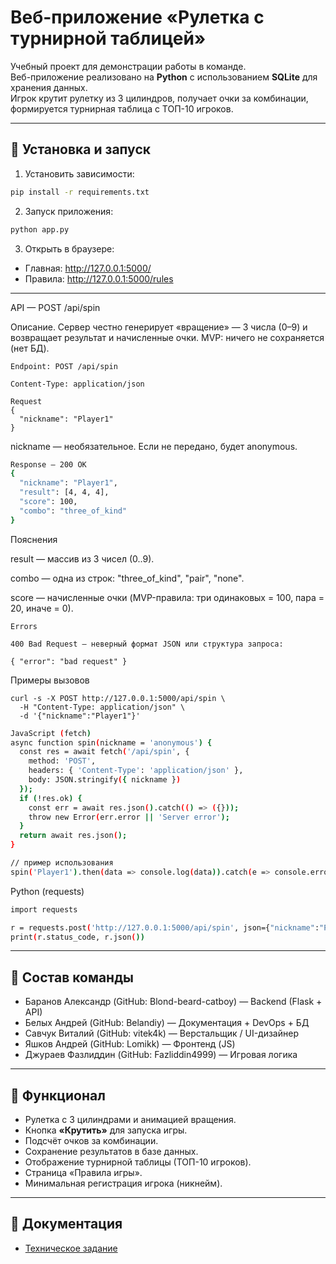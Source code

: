 # Веб-приложение «Рулетка с турнирной таблицей»

Учебный проект для демонстрации работы в команде.  
Веб-приложение реализовано на **Python** с использованием **SQLite** для хранения данных.  
Игрок крутит рулетку из 3 цилиндров, получает очки за комбинации, формируется турнирная таблица с ТОП-10 игроков.  

---

## 🚀 Установка и запуск

1. Установить зависимости:
```bash
pip install -r requirements.txt
```

2. Запуск приложения:
```bash
python app.py
```

3. Открыть в браузере:
- Главная: http://127.0.0.1:5000/
- Правила: http://127.0.0.1:5000/rules

---

API — POST /api/spin

Описание. Сервер честно генерирует «вращение» — 3 числа (0–9) и возвращает результат и начисленные очки. MVP: ничего не сохраняется (нет БД).
```
Endpoint: POST /api/spin
```
```
Content-Type: application/json
```
```
Request
{
  "nickname": "Player1"
}
```

nickname — необязательное. Если не передано, будет anonymous.
```bash
Response — 200 OK
{
  "nickname": "Player1",
  "result": [4, 4, 4],
  "score": 100,
  "combo": "three_of_kind"
}
```

Пояснения

result — массив из 3 чисел (0..9).

combo — одна из строк: "three_of_kind", "pair", "none".

score — начисленные очки (MVP-правила: три одинаковых = 100, пара = 20, иначе = 0).
```
Errors

400 Bad Request — неверный формат JSON или структура запроса:

{ "error": "bad request" }
```
Примеры вызовов
```curl
curl -s -X POST http://127.0.0.1:5000/api/spin \
  -H "Content-Type: application/json" \
  -d '{"nickname":"Player1"}'
```
```bash
JavaScript (fetch)
async function spin(nickname = 'anonymous') {
  const res = await fetch('/api/spin', {
    method: 'POST',
    headers: { 'Content-Type': 'application/json' },
    body: JSON.stringify({ nickname })
  });
  if (!res.ok) {
    const err = await res.json().catch(() => ({}));
    throw new Error(err.error || 'Server error');
  }
  return await res.json();
}

// пример использования
spin('Player1').then(data => console.log(data)).catch(e => console.error(e));
```
Python (requests)
```bash
import requests

r = requests.post('http://127.0.0.1:5000/api/spin', json={"nickname":"Player1"})
print(r.status_code, r.json())
```

---

## 👥 Состав команды

- Баранов Александр (GitHub: Blond-beard-catboy) — Backend (Flask + API)  
- Белых Андрей (GitHub: Belandiy) — Документация + DevOps + БД
- Савчук Виталий (GitHub: vitek4k) — Верстальщик / UI-дизайнер
- Яшков Андрей (GitHub: Lomikk) — Фронтенд (JS)
- Джураев Фазлиддин (GitHub: Fazliddin4999) — Игровая логика

---

## 📌 Функционал

- Рулетка с 3 цилиндрами и анимацией вращения.  
- Кнопка **«Крутить»** для запуска игры.  
- Подсчёт очков за комбинации.  
- Сохранение результатов в базе данных.  
- Отображение турнирной таблицы (ТОП-10 игроков).  
- Страница «Правила игры».  
- Минимальная регистрация игрока (никнейм).  

---

## 📌 Документация

- [Техническое задание](tech-task.md)
